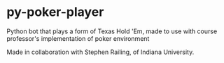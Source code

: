 # py-poker-player
Python bot that plays a form of Texas Hold 'Em, made to use with course professor's implementation of poker environment

Made in collaboration with Stephen Railing, of Indiana University.
